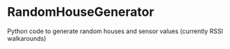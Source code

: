 # RandomHouseGenerator
Python code to generate random houses and sensor values (currently RSSI walkarounds)
